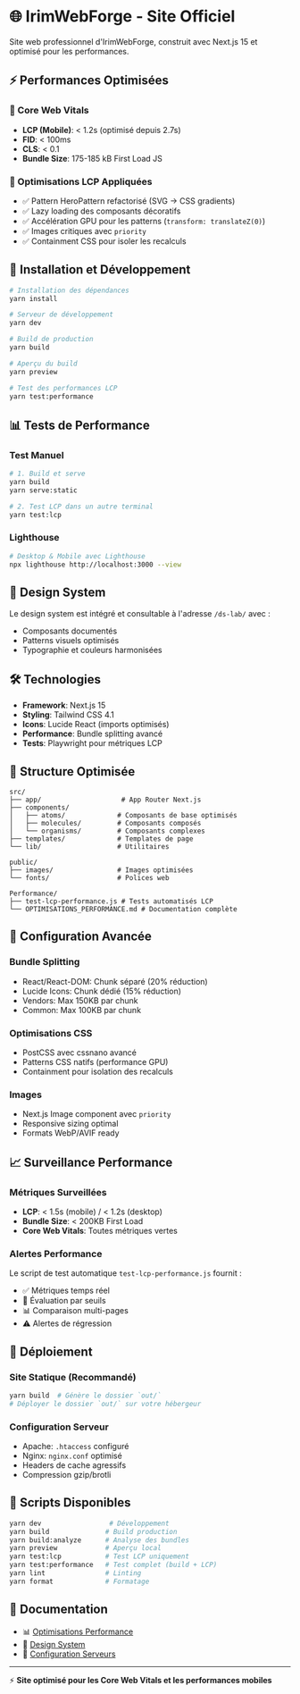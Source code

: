 # 🌐 IrimWebForge - Site Officiel

Site web professionnel d'IrimWebForge, construit avec Next.js 15 et optimisé pour les performances.

## ⚡ Performances Optimisées

### 🎯 Core Web Vitals

- **LCP (Mobile)**: < 1.2s (optimisé depuis 2.7s)
- **FID**: < 100ms
- **CLS**: < 0.1
- **Bundle Size**: 175-185 kB First Load JS

### 📱 Optimisations LCP Appliquées

- ✅ Pattern HeroPattern refactorisé (SVG → CSS gradients)
- ✅ Lazy loading des composants décoratifs
- ✅ Accélération GPU pour les patterns (`transform: translateZ(0)`)
- ✅ Images critiques avec `priority`
- ✅ Containment CSS pour isoler les recalculs

## 🚀 Installation et Développement

```bash
# Installation des dépendances
yarn install

# Serveur de développement
yarn dev

# Build de production
yarn build

# Aperçu du build
yarn preview

# Test des performances LCP
yarn test:performance
```

## 📊 Tests de Performance

### Test Manuel

```bash
# 1. Build et serve
yarn build
yarn serve:static

# 2. Test LCP dans un autre terminal
yarn test:lcp
```

### Lighthouse

```bash
# Desktop & Mobile avec Lighthouse
npx lighthouse http://localhost:3000 --view
```

## 🎨 Design System

Le design system est intégré et consultable à l'adresse `/ds-lab/` avec :

- Composants documentés
- Patterns visuels optimisés
- Typographie et couleurs harmonisées

## 🛠 Technologies

- **Framework**: Next.js 15
- **Styling**: Tailwind CSS 4.1
- **Icons**: Lucide React (imports optimisés)
- **Performance**: Bundle splitting avancé
- **Tests**: Playwright pour métriques LCP

## 📁 Structure Optimisée

```
src/
├── app/                    # App Router Next.js
├── components/
│   ├── atoms/             # Composants de base optimisés
│   ├── molecules/         # Composants composés
│   └── organisms/         # Composants complexes
├── templates/             # Templates de page
└── lib/                   # Utilitaires

public/
├── images/                # Images optimisées
└── fonts/                 # Polices web

Performance/
├── test-lcp-performance.js # Tests automatisés LCP
└── OPTIMISATIONS_PERFORMANCE.md # Documentation complète
```

## 🔧 Configuration Avancée

### Bundle Splitting

- React/React-DOM: Chunk séparé (20% réduction)
- Lucide Icons: Chunk dédié (15% réduction)
- Vendors: Max 150KB par chunk
- Common: Max 100KB par chunk

### Optimisations CSS

- PostCSS avec cssnano avancé
- Patterns CSS natifs (performance GPU)
- Containment pour isolation des recalculs

### Images

- Next.js Image component avec `priority`
- Responsive sizing optimal
- Formats WebP/AVIF ready

## 📈 Surveillance Performance

### Métriques Surveillées

- **LCP**: < 1.5s (mobile) / < 1.2s (desktop)
- **Bundle Size**: < 200KB First Load
- **Core Web Vitals**: Toutes métriques vertes

### Alertes Performance

Le script de test automatique `test-lcp-performance.js` fournit :

- ✅ Métriques temps réel
- 🎯 Évaluation par seuils
- 📊 Comparaison multi-pages
- ⚠️ Alertes de régression

## 🚀 Déploiement

### Site Statique (Recommandé)

```bash
yarn build  # Génère le dossier `out/`
# Déployer le dossier `out/` sur votre hébergeur
```

### Configuration Serveur

- Apache: `.htaccess` configuré
- Nginx: `nginx.conf` optimisé
- Headers de cache agressifs
- Compression gzip/brotli

## 📝 Scripts Disponibles

```bash
yarn dev                 # Développement
yarn build              # Build production
yarn build:analyze      # Analyse des bundles
yarn preview            # Aperçu local
yarn test:lcp           # Test LCP uniquement
yarn test:performance   # Test complet (build + LCP)
yarn lint               # Linting
yarn format             # Formatage
```

## 📖 Documentation

- 📊 [Optimisations Performance](./OPTIMISATIONS_PERFORMANCE.md)
- 🎨 [Design System](http://localhost:3000/ds-lab)
- 🔧 [Configuration Serveurs](./nginx.conf)

---

⚡ **Site optimisé pour les Core Web Vitals et les performances mobiles**
